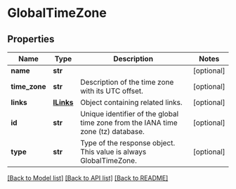# GlobalTimeZone

## Properties
Name | Type | Description | Notes
------------ | ------------- | ------------- | -------------
**name** | **str** |  | [optional] 
**time_zone** | **str** | Description of the time zone with its UTC offset. | [optional] 
**links** | [**ILinks**](ILinks.md) | Object containing related links. | [optional] 
**id** | **str** | Unique identifier of the global time zone from the IANA time zone (tz) database. | [optional] 
**type** | **str** | Type of the response object. This value is always GlobalTimeZone. | [optional] 

[[Back to Model list]](../README.md#documentation-for-models) [[Back to API list]](../README.md#documentation-for-api-endpoints) [[Back to README]](../README.md)


